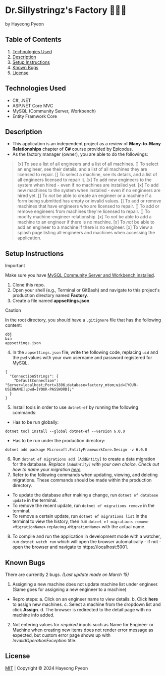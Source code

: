 # Dr.Sillystringz's Factory 👩🏻‍🏭
by Hayeong Pyeon

## Table of Contents
1. [Technologies Used](#technologies-used)
2. [Description](#description)
3. [Setup Instructions](#setup-instructions)
4. [Known Bugs](#known-bugs)
5. [License](#license)

## Technologies Used
- C#, .NET
- ASP.NET Core MVC
- MySQL (Community Server, Workbench)
- Entity Framwork Core

## Description
- This application is an independent project as a review of **Many-to-Many Relationships** chapter of **C#** course provided by Epicodus.
- As the factory manager (owner), you are able to do the followings:
> [x] To see a list of all engineers and a list of all machines. 
> [] To select an engineer, see their details, and a list of all machines they are licensed to repair. 
> [] To select a machine, see its details, and a list of all engineers licensed to repair it. 
> [x] To add new engineers to the system when hired - even if no machines are installed yet. 
> [x] To add new machines to the system when installed - even if no engineers are hired yet. 
> [] To *not* be able to create an engineer or a machine if a form being submitted has empty or invalid values. 
> [] To add or remove machines that have engineers who are licensed to repair. 
> [] To add or remove engineers from machines they're licensed to repair. 
> [] To modify machine-engineer relationship. 
> [x] To *not* be able to add a machine to an engineer if there is no machine. 
> [x] To *not* be able to add an engineer to a machine if there is no engineer. 
> [x] To view a splash page listing all engineers and machines when accessing the application. 

## Setup Instructions
> [!IMPORTANT]
> Make sure you have [MySQL Community Server and Workbench installed](https://full-time.learnhowtoprogram.com/c-and-net/getting-started-with-c/installing-and-configuring-mysql). 
1. Clone this repo. 
2. Open your shell (e.g., Terminal or GitBash) and navigate to this project's production directory named **Factory**. 
3. Create a file named **appsettings.json**. 
> [!CAUTION]
> In the root directory, you should have a `.gitignore` file that has the following content:
```
obj
bin
appsettings.json
```
4. In the `appsettings.json` file, write the following code, replacing `uid` and the `pwd` values with your own username and password registered for MySQL. 
```
{
  "ConnectionStrings": {
    "DefaultConnection": "Server=localhost;Port=3306;database=factory_mtom;uid=[YOUR-USERNAME];pwd=[YOUR-PASSWORD];"
  }
}
```
5. Install tools in order to use `dotnet-ef` by running the following commands:
- Has to be run globally: 
```
dotnet tool install --global dotnet-ef --version 6.0.0
```
- Has to be run under the production directory: 
```
dotnet add package Microsoft.EntityFrameworkCore.Design -v 6.0.0
```
6. Run `dotnet ef migrations add [AddEntity]` to create a data migration for the database. *Replace `[AddEntity]` with your own choice. Check out how to name your migration [here](https://learn.microsoft.com/en-us/ef/core/managing-schemas/migrations/managing?tabs=dotnet-core-cli).*
7. Refer to the following commands when updating, viewing, and deleting migrations. These commands should be made within the production directory. 
- To update the database after making a change, run `dotnet ef database update` in the terminal. 
- To remove the recent update, run `dotnet ef migrations remove` in the terminal. 
- To remove a certain update, run `dotnet ef migrations list` in the terminal to view the history, then run `dotnet ef migrations remove <MigrationName>` replacing `<MigrationName>` with the actual name. 
8. To compile and run the application in development mode with a watcher, run `dotnet watch run` which will open the browser automatically - if not - open the browser and navigate to https://localhost:5001. 

## Known Bugs
There are currently 2 bugs. *(Last update made on March 15)*
1. Assigning a new machine does not update machine list under engineer. (Same goes for assigning a new engineer to a machine)
- Repro steps:
  a. Click on an engineer name to view details.
  b. Click **here** to assign new machines. 
  c. Select a machine from the dropdown list and click **Assign**. 
  d. The browser is redirected to the detail page with no machine info added.
2. Not entering values for *required* inputs such as Name for Engineer or Machine when creating new items does not render error message as expected, but custom error page shows up with *InvalidOperationException* title. 

## License
[MIT](/LICENSE.txt) | Copyright © 2024 Hayeong Pyeon